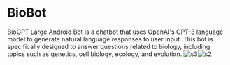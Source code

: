 # BioBot
BioGPT Large Android Bot is a chatbot that uses OpenAI's GPT-3 language model to generate natural language responses to user input. 
This bot is specifically designed to answer questions related to biology, including topics such as genetics, cell biology, ecology, and evolution.
![s3](https://user-images.githubusercontent.com/76596200/220042241-8a73b6c9-858c-485d-84a3-c84bbc2004aa.png)![s2](https://user-images.githubusercontent.com/76596200/220042286-425fff46-db72-42cb-a6a7-e59d45627271.png)

